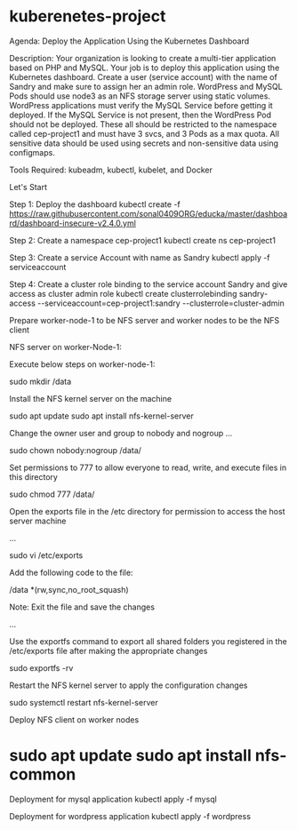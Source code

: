 # kuberenetes-project

Agenda: Deploy the Application Using the Kubernetes Dashboard

Description: Your organization is looking to create a multi-tier application based on PHP and MySQL. Your job is to deploy this application using the Kubernetes dashboard. Create a user (service account) with the name of Sandry and make sure to assign her an admin role. WordPress and MySQL Pods should use node3 as an NFS storage server using static volumes. WordPress applications must verify the MySQL Service before getting it deployed. If the MySQL Service is not present, then the WordPress Pod should not be deployed. These all should be restricted to the namespace called cep-project1 and must have 3 svcs, and 3 Pods as a max quota. All sensitive data should be used using secrets and non-sensitive data using configmaps. 

Tools Required: kubeadm, kubectl, kubelet, and Docker  

Let's Start

Step 1: Deploy the dashboard
kubectl create -f https://raw.githubusercontent.com/sonal0409ORG/educka/master/dashboard/dashboard-insecure-v2.4.0.yml

Step 2: Create a namespace cep-project1
kubectl create ns cep-project1 

Step 3: Create a service Account with name as Sandry 
kubectl apply -f serviceaccount

Step 4: Create a cluster role binding to the service account Sandry and give access as cluster admin role 
kubectl create clusterrolebinding sandry-access --serviceaccount=cep-project1:sandry --clusterrole=cluster-admin

Prepare worker-node-1 to be NFS server and worker nodes to be the NFS client

NFS server on worker-Node-1:

Execute below steps on worker-node-1:

sudo mkdir /data

Install the NFS kernel server on the machine

sudo apt update
sudo apt install nfs-kernel-server


Change the owner user and group to nobody and nogroup
...

sudo chown nobody:nogroup /data/

Set permissions to 777 to allow everyone to read, write, and execute files in this directory

sudo chmod 777 /data/


Open the exports file in the /etc directory for permission to access the host server machine

...

sudo vi /etc/exports

Add the following code to the file:

/data *(rw,sync,no_root_squash)

Note: Exit the file and save the changes

...



Use the exportfs command to export all shared folders you registered in the /etc/exports file after making the appropriate changes

sudo exportfs -rv


Restart the NFS kernel server to apply the configuration changes

sudo systemctl restart nfs-kernel-server

Deploy NFS client on worker nodes

sudo apt update
sudo apt install nfs-common
===========================

Deployment for mysql application
kubectl apply -f mysql

Deployment for wordpress application
kubectl apply -f wordpress

